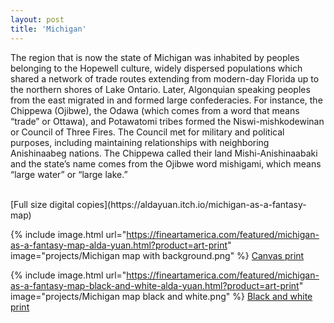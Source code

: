 ```yaml
---
layout: post
title: 'Michigan'
---
```

The region that is now the state of Michigan was inhabited by peoples belonging to the Hopewell culture, widely dispersed populations which shared a network of trade routes extending from modern-day Florida up to the northern shores of Lake Ontario. Later, Algonquian speaking peoples from the east migrated in and formed large confederacies. For instance, the Chippewa (Ojibwe), the Odawa (which comes from a word that means “trade” or Ottawa), and Potawatomi tribes formed the Niswi-mishkodewinan or Council of Three Fires. The Council met for military and political purposes, including maintaining relationships with neighboring Anishinaabeg nations. The Chippewa called their land Mishi-Anishinaabaki and the state’s name comes from the Ojibwe word mishigami, which means “large water” or “large lake.” 

<br>
[Full size digital copies](https://aldayuan.itch.io/michigan-as-a-fantasy-map)

{% include image.html url="https://fineartamerica.com/featured/michigan-as-a-fantasy-map-alda-yuan.html?product=art-print" image="projects/Michigan map with background.png" %}
[Canvas print](https://fineartamerica.com/featured/michigan-as-a-fantasy-map-alda-yuan.html?product=art-print)

{% include image.html url="https://fineartamerica.com/featured/michigan-as-a-fantasy-map-black-and-white-alda-yuan.html?product=art-print" image="projects/Michigan map black and white.png" %}
[Black and white print](https://fineartamerica.com/featured/michigan-as-a-fantasy-map-black-and-white-alda-yuan.html?product=art-print)
